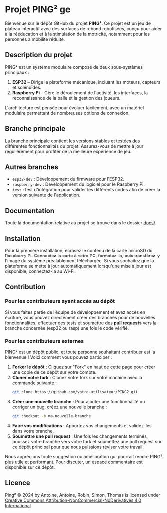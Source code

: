 # Projet PING²  ge

Bienvenue sur le dépôt GitHub du projet **PING²**. Ce projet est un jeu de plateau interactif avec des surfaces de rebond robotisées, conçu pour aider à la rééducation et à la stimulation de la motricité, notamment pour les personnes à mobilité réduite.

## Description du projet

PING² est un système modulaire composé de deux sous-systèmes principaux :

1. **ESP32** – Dirige la plateforme mécanique, incluant les moteurs, capteurs et solénoïdes.
2. **Raspberry Pi** – Gère le déroulement de l'activité, les interfaces, la reconnaissance de la balle et la gestion des joueurs.

L'architecture est pensée pour évoluer facilement, avec un matériel modulaire permettant de nombreuses options de connexion.

## Branche principale

La branche principale contient les versions stables et testées des différentes fonctionnalités du projet. Assurez-vous de mettre à jour régulièrement pour profiter de la meilleure expérience de jeu.

## Autres branches

- `esp32-dev` : Développement du firmware pour l'ESP32.
- `raspberry-dev` : Développement du logiciel pour le Raspberry Pi.
- `test` : test d'intégration pour valider les différents codes afin de créer la version suivante de l'application.

## Documentation

Toute la documentation relative au projet se trouve dans le dossier [docs/](docs/).

## Installation

Pour la première installation, écrasez le contenu de la carte microSD du Raspberry Pi. Connectez la carte à votre PC, formatez-la, puis transférez-y l'image du système préalablement téléchargée. Si vous souhaitez que la plateforme se mette à jour automatiquement lorsqu'une mise à jour est disponible, connectez-la au Wi-Fi.

## Contribution

### Pour les contributeurs ayant accès au dépôt

Si vous faites partie de l’équipe de développement et avez accès en écriture, vous pouvez directement créer des branches pour de nouvelles fonctionnalités, effectuer des tests et soumettre des **pull requests** vers la branche concernée (esp32 ou rasp) une fois le code vérifié.

### Pour les contributeurs externes

PING² est un dépôt public, et toute personne souhaitant contribuer est la bienvenue ! Voici comment vous pouvez participer :

1. **Forker le dépôt** : Cliquez sur "Fork" en haut de cette page pour créer une copie de ce dépôt sur votre compte.
2. **Cloner votre fork** : Clonez votre fork sur votre machine avec la commande suivante :
   ```bash
   git clone https://github.com/votre-utilisateur/PING2.git
3. **Créer une nouvelle branche** : Pour ajouter une fonctionnalité ou corriger un bug, créez une nouvelle branche :
   ```bash
   git checkout -b ma-nouvelle-branche
4. **Faire vos modifications** : Apportez vos changements et validez-les dans votre branche.
5. **Soumettre une pull request** : Une fois les changements terminés, poussez votre branche vers votre fork et soumettez une pull request sur ce dépôt principal pour que nous puissions réviser votre travail.

Nous apprécions toute suggestion ou amélioration qui pourrait rendre PING² plus utile et performant. Pour discuter, un espace commentaire est disponible sur ce dépôt.

## Licence

Ping² © 2024 by Antoine, Antoine, Robin, Simon, Thomas is licensed under [Creative Commons Attribution-NonCommercial-NoDerivatives 4.0 International](https://creativecommons.org/licenses/by-nc-nd/4.0/)
